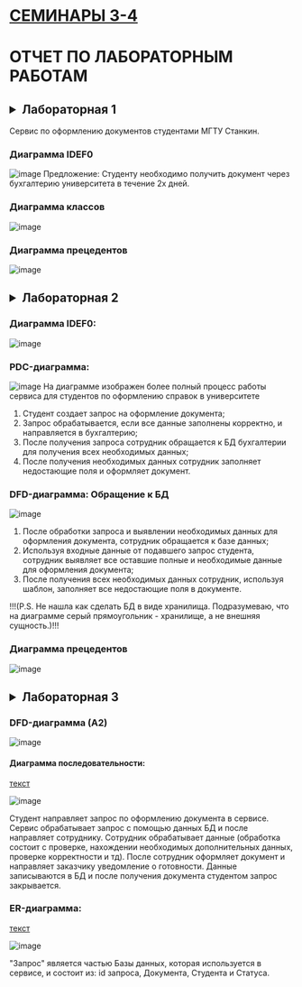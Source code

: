 # [СЕМИНАРЫ 3-4](https://github.com/fireru277/fireru277.github.io/wiki)  

# ОТЧЕТ ПО ЛАБОРАТОРНЫМ РАБОТАМ


## <details><summary><b>Лабораторная 1</b></summary>

Сервис по оформлению документов студентами МГТУ Станкин.

### Диаграмма IDEF0

![image](https://user-images.githubusercontent.com/62379084/135609190-6df09846-d2f0-4b2a-8704-042900c2de77.png)
Предложение: Студенту необходимо получить документ через бухгалтерию университета в течение 2х дней.

### Диаграмма классов

![image](http://www.plantuml.com/plantuml/png/JOynYiCm44LhwnGVLxkmrPx0w_K1J5Aa7gI9BInBpeo42I5tZy0fqZxUV_0xpIIvhC7eukD6GYji85KyJDEJNIP99Rh_59BWCllCflaJIVj1-b2LAYPnB9_eQOvAUyx5SSmjI37MA4vyAwpPN7tqEhF3a6nPgmACjB7iIHPylMSOADCFXY8-JlY5exj-r_Zi7SDwiO5Dnz7L0oy0)

### Диаграмма прецедентов

![image](http://www.plantuml.com/plantuml/png/fSwnJWCn30RWkNuAwoOOAl402FNAVD9jp5PYskXoSN4SEb3U7TEZwFOEaQpFVsplgf5QcpFKAPKJASr8mKJn2pPx2jD1fPNuAjdfxPYCOTEhodcHVVQ81qKZwvg-L_DQvK2LxvwO-TtG13KTZeOnAGTBKc2vTtn2gjYTMAkKxW-71IlhPmfyq_6AoX-Dg_r7LzyfOoIZ3cwdzzVcIDu-YquTZBZTuaF_2Fv-om5y__F5gn46XykBxuOTbzZc_0C0)
</details>

##  <details><summary><b>Лабораторная 2</b></summary>

### Диаграмма IDEF0:

![image](https://user-images.githubusercontent.com/62379084/137474499-7b2623c5-548c-45a6-b641-12cdaf4e6a76.png)


### PDC-диаграмма:

![image](https://user-images.githubusercontent.com/62379084/137477735-57234a75-df98-4a4d-b4fd-a2387617dd5c.png)
На диаграмме изображен более полный процесс работы сервиса для студентов по оформлению справок в университете
1. Студент создает запрос на оформление документа;
2. Запрос обрабатывается, если все данные заполнены корректно, и направляется в бухгалтерию;
3. После получения запроса сотрудник обращается к БД бухгалтерии для получения всех необходимых данных;
4. После получения необходимых данных сотрудник заполняет недостающие поля и оформляет документ.

### DFD-диаграмма: Обращение к БД

![image](https://user-images.githubusercontent.com/62379084/137477939-b875d236-cb49-4305-9fd7-f7db17baa5c6.png)
1. После обработки запроса и выявлении необходимых данных для оформления документа, сотрудник обращается к базе данных;
2. Используя входные данные от подавшего запрос студента, сотрудник выявляет все оставшие полные и необходимые данные для оформления документа;
3. После получения всех необходимых данных сотрудник, используя шаблон, заполняет все недостающие поля в документе.

!!!(P.S. Не нашла как сделать БД в виде хранилища. Подразумеваю, что на диаграмме серый прямоугольник - хранилище, а не внешняя сущность.)!!!

### Диаграмма прецедентов

![image](https://www.plantuml.com/plantuml/png/fSwnQWCn30RWENeASLCx1Fe0fUIkNGzkwonivMBEPnsoJ8QcxrudRahs3WRn-KU_3jb8hQmHyXBIHaehaZDH_8BTG6wPLKhoxn8hVPw2CUnwLJat6MADrA2ePtsaxuTz9REZpF_U6FbeQ88QvfEX3yhEWYHezqulI1cxi-Z2sltYsD2BAoidk_FKb8p-WZSvbXYnyVte_lP1syOKGvgl_Hz31nFkz_ZKFqDzrt64slzwgTC4OuNBM-s60oTVrlW3)
</details> 
  
##   <details><summary><b>Лабораторная 3</b></summary>

### DFD-диаграмма (А2)

![image](https://user-images.githubusercontent.com/62379084/139420183-02c2e41f-7c33-4d51-814b-06519d00f7a3.png)

#### Диаграмма последовательности:
[текст](http://www.plantuml.com/plantuml/uml/JO_FIWCn4CRFdQS8FGfz0m-rFe17psaIR6Xs8vEi7bJe7y-2KF3i6onYKRHkNs7oHcRDXdW8kpE_-RwPR-eyHzzK1jnIrzSSUSM4uSwnEnZDk5XUeMrgUMwDHNQvq5x1w0pHtgREpCIHE6XHAlpVUW18DaxXZHQASSV6z4hxiA8t-WnhHaVg67NXCRuL7UYRzlGJoTCuIozwqoHyePQESQmBw_50jVn3yKCVXLARkRGYQNVKqLVOqg5V43QPn-2-SSDTOKDjs8HjiP_BX9vfLnIDLBNFaZXExzaJSixJ-yca5qDy_NzA0IdBIQorB4L_PAc6aqeZRmHOQAbOfQgvGfSAeL4ObO5VMEbWgchPLEON)

![image](https://user-images.githubusercontent.com/62379084/139420067-494af6e5-22c4-43cb-9716-fb8c37399da5.png)

Студент направляет запрос по оформлению документа в сервисе.
Сервис обрабатывает запрос с помощью данных БД и после направляет сотруднику.
Сотрудник обрабатывает данные (обработка состоит с проверке, нахождении необходимых дополнительных данных, проверке корректности и тд).
После сотрудник оформляет документ и направляет заказчику уведомление о готовности.
Данные записываются в БД и после получения документа студентом запрос закрывается.

### ER-диаграмма:
[текст](http://www.plantuml.com/plantuml/uml/JO_FIWCn4CRFdQS8FGfz0m-rFe17psaIR6Xs8vEi7bJe7y-2KF3i6onYKRHkNs7oHcRDXdW8kpE_-RwPR-eyHzzK1jnIrzSSUSM4uSwnEnZDk5XUeMrgUMwDHNQvq5x1w0pHtgREpCIHE6XHAlpVUW18DaxXZHQASSV6z4hxiA8t-WnhHaVg67NXCRuL7UYRzlGJoTCuIozwqoHyePQESQmBw_50jVn3yKCVXLARkRGYQNVKqLVOqg5V43QPn-2-SSDTOKDjs8HjiP_BX9vfLnIDLBNFaZXExzaJSixJ-yca5qDy_NzA0IdBIQorB4L_PAc6aqeZRmHOQAbOfQgvGfSAeL4ObO5VMEbWgchPLEON)

![image](https://user-images.githubusercontent.com/62379084/139420928-91e7c09c-a5c9-4338-873d-cbaf10179024.png)

"Запрос" является частью Базы данных, которая используется в сервисе, и состоит из: id запроса, Документа, Студента и Статуса.
</details>
